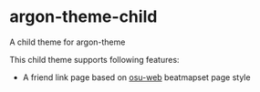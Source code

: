 # argon-theme-child
A child theme for argon-theme

This child theme supports following features:
- A friend link page based on [osu-web](https://github.com/ppy/osu-web) beatmapset page style
